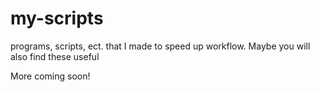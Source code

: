 # my-scripts
programs, scripts, ect. that I made to speed up workflow. Maybe you will also find these useful

More coming soon!

